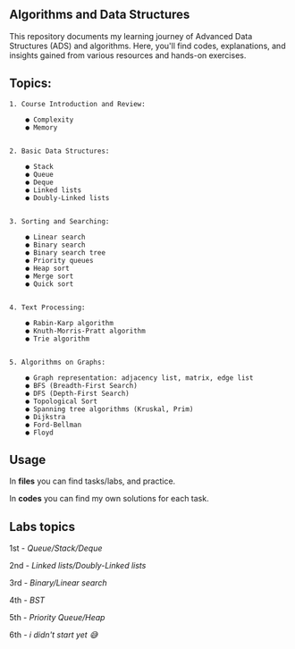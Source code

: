 ## **Algorithms and Data Structures**
This repository documents my learning journey of Advanced Data Structures (ADS) and algorithms. Here, you'll find codes, explanations, and insights gained from various resources and hands-on exercises.

## **Topics:**
    1. Course Introduction and Review:
   
        ● Complexity
        ● Memory

  
    2. Basic Data Structures:

        ● Stack
        ● Queue
        ● Deque
        ● Linked lists
        ● Doubly-Linked lists

        
    3. Sorting and Searching:

        ● Linear search
        ● Binary search
        ● Binary search tree
        ● Priority queues
        ● Heap sort
        ● Merge sort
        ● Quick sort


    4. Text Processing:

        ● Rabin-Karp algorithm
        ● Knuth-Morris-Pratt algorithm
        ● Trie algorithm

    
    5. Algorithms on Graphs:

        ● Graph representation: adjacency list, matrix, edge list
        ● BFS (Breadth-First Search)
        ● DFS (Depth-First Search)
        ● Topological Sort
        ● Spanning tree algorithms (Kruskal, Prim)
        ● Dijkstra
        ● Ford-Bellman
        ● Floyd

## **Usage**

  In **files** you can find tasks/labs, and practice.

  In **codes** you can find my own solutions for each task.


## **Labs topics**

1st - *Queue/Stack/Deque*

2nd - *Linked lists/Doubly-Linked lists*

3rd - *Binary/Linear search*

4th - *BST*

5th - *Priority Queue/Heap*

6th - *i didn't start yet 😅*
